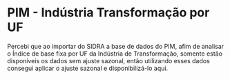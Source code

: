 # PIM - Indústria Transformação por UF

Percebi que ao importar do SIDRA a base de dados do PIM, afim de analisar o Índice de base fixa por UF da Indústria de Transformação, somente estão disponíveis os dados sem ajuste sazonal, então utilizando esses dados consegui aplicar o ajuste sazonal e disponibilizá-lo aqui.
